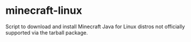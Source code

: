 # minecraft-linux
Script to download and install Minecraft Java for Linux distros not officially supported via the tarball package.
